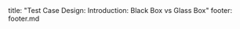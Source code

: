 <frontmatter>
title: "Test Case Design: Introduction: Black Box vs Glass Box"
footer: footer.md
</frontmatter>

<include src="navbar.md" boilerplate />

<include src="unit-inPage-asFlat.md" boilerplate />